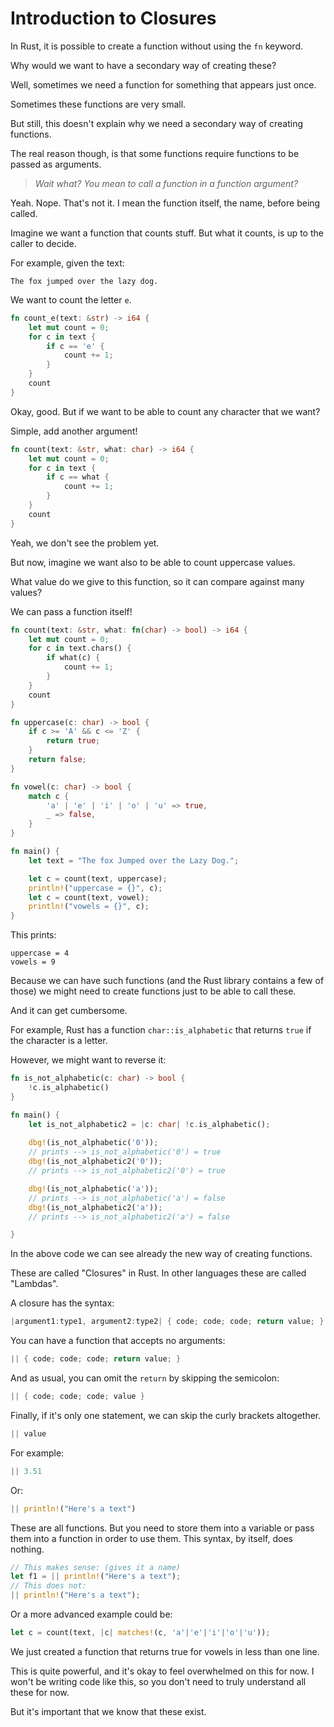 # Introduction to Closures

In Rust, it is possible to create a function without using the `fn` keyword.

Why would we want to have a secondary way of creating these?

Well, sometimes we need a function for something that appears just once.

Sometimes these functions are very small.

But still, this doesn't explain why we need a secondary way of creating functions.

The real reason though, is that some functions require functions to be passed 
as arguments.

> *Wait what? You mean to call a function in a function argument?*

Yeah. Nope. That's not it. I mean the function itself, the name, before being called.

Imagine we want a function that counts stuff. But what it counts, is up to the
caller to decide.

For example, given the text:

```
The fox jumped over the lazy dog.
```

We want to count the letter `e`.

```rust
fn count_e(text: &str) -> i64 {
    let mut count = 0;
    for c in text {
        if c == 'e' {
            count += 1;
        }
    }
    count
}
```

Okay, good. But if we want to be able to count any character that we want?

Simple, add another argument!

```rust
fn count(text: &str, what: char) -> i64 {
    let mut count = 0;
    for c in text {
        if c == what {
            count += 1;
        }
    }
    count
}
```

Yeah, we don't see the problem yet. 

But now, imagine we want also to be able to count uppercase values.

What value do we give to this function, so it can compare against many values?

We can pass a function itself!


```rust
fn count(text: &str, what: fn(char) -> bool) -> i64 {
    let mut count = 0;
    for c in text.chars() {
        if what(c) {
            count += 1;
        }
    }
    count
}

fn uppercase(c: char) -> bool {
    if c >= 'A' && c <= 'Z' {
        return true;
    }
    return false;
}

fn vowel(c: char) -> bool {
    match c {
        'a' | 'e' | 'i' | 'o' | 'u' => true,
        _ => false,
    }
}

fn main() {
    let text = "The fox Jumped over the Lazy Dog.";

    let c = count(text, uppercase);
    println!("uppercase = {}", c);
    let c = count(text, vowel);
    println!("vowels = {}", c);
}
```

This prints:

```
uppercase = 4
vowels = 9
```

Because we can have such functions (and the Rust library contains a few of those)
we might need to create functions just to be able to call these.

And it can get cumbersome.

For example, Rust has a function ```char::is_alphabetic``` that returns `true`
if the character is a letter.

However, we might want to reverse it:

```rust
fn is_not_alphabetic(c: char) -> bool {
    !c.is_alphabetic()
}

fn main() {
    let is_not_alphabetic2 = |c: char| !c.is_alphabetic();
    
    dbg!(is_not_alphabetic('0'));
    // prints --> is_not_alphabetic('0') = true
    dbg!(is_not_alphabetic2('0'));
    // prints --> is_not_alphabetic2('0') = true

    dbg!(is_not_alphabetic('a'));
    // prints --> is_not_alphabetic('a') = false
    dbg!(is_not_alphabetic2('a'));
    // prints --> is_not_alphabetic2('a') = false

}
```

In the above code we can see already the new way of creating functions.

These are called "Closures" in Rust. In other languages these are called 
"Lambdas".

A closure has the syntax:

```rust
|argument1:type1, argument2:type2| { code; code; code; return value; }
```

You can have a function that accepts no arguments:

```rust
|| { code; code; code; return value; }
```

And as usual, you can omit the `return` by skipping the semicolon:

```rust
|| { code; code; code; value }
```

Finally, if it's only one statement, we can skip the curly brackets altogether.

```rust
|| value
```

For example:

```rust
|| 3.51
```

Or:

```rust
|| println!("Here's a text")
```

These are all functions. But you need to store them into a variable or pass them
into a function in order to use them. This syntax, by itself, does nothing.

```rust
// This makes sense: (gives it a name)
let f1 = || println!("Here's a text");
// This does not:
|| println!("Here's a text");
```

Or a more advanced example could be:

```rust
let c = count(text, |c| matches!(c, 'a'|'e'|'i'|'o'|'u'));
```

We just created a function that returns true for vowels in less than one line.

This is quite powerful, and it's okay to feel overwhelmed on this for now.
I won't be writing code like this, so you don't need to truly understand all 
these for now.

But it's important that we know that these exist.




